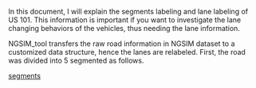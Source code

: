 
In this document, I will explain the segments labeling and lane labeling of US 101. This information is important if you want to investigate the lane changing behaviors of the vehicles, thus needing the lane information. 

NGSIM_tool transfers the raw road information in NGSIM dataset to a customized data structure, hence the lanes are relabeled. First, the road was divided into 5 segmented as follows.

[segments](/images/US101_segment.png)

